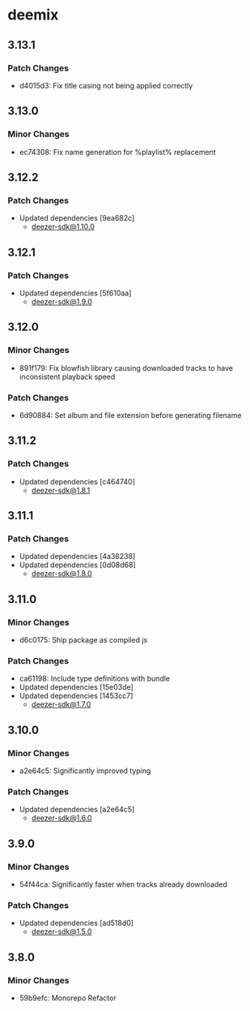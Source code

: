# deemix

## 3.13.1

### Patch Changes

- d4015d3: Fix title casing not being applied correctly

## 3.13.0

### Minor Changes

- ec74308: Fix name generation for %playlist% replacement

## 3.12.2

### Patch Changes

- Updated dependencies [9ea682c]
  - deezer-sdk@1.10.0

## 3.12.1

### Patch Changes

- Updated dependencies [5f610aa]
  - deezer-sdk@1.9.0

## 3.12.0

### Minor Changes

- 891f179: Fix blowfish library causing downloaded tracks to have inconsistent playback speed

### Patch Changes

- 6d90884: Set album and file extension before generating filename

## 3.11.2

### Patch Changes

- Updated dependencies [c464740]
  - deezer-sdk@1.8.1

## 3.11.1

### Patch Changes

- Updated dependencies [4a38238]
- Updated dependencies [0d08d68]
  - deezer-sdk@1.8.0

## 3.11.0

### Minor Changes

- d6c0175: Ship package as compiled js

### Patch Changes

- ca61198: Include type definitions with bundle
- Updated dependencies [15e03de]
- Updated dependencies [1453cc7]
  - deezer-sdk@1.7.0

## 3.10.0

### Minor Changes

- a2e64c5: Significantly improved typing

### Patch Changes

- Updated dependencies [a2e64c5]
  - deezer-sdk@1.6.0

## 3.9.0

### Minor Changes

- 54f44ca: Significantly faster when tracks already downloaded

### Patch Changes

- Updated dependencies [ad518d0]
  - deezer-sdk@1.5.0

## 3.8.0

### Minor Changes

- 59b9efc: Monorepo Refactor
